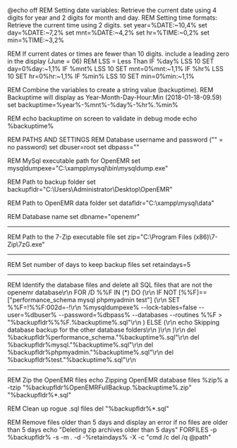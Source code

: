 @echo off
REM Setting date variables: Retrieve the current date using 4 digits for year and 2 digits for month and day.
REM Setting time formats: Retrieve the current time using 2 digits.
set year=%DATE:~10,4%
set day=%DATE:~7,2%
set mnt=%DATE:~4,2%
set hr=%TIME:~0,2%
set min=%TIME:~3,2%

REM If current dates or times are fewer than 10 digits. include a leading zero in the display (June = 06)
REM LSS = Less Than
IF %day% LSS 10 SET day=0%day:~1,1%
IF %mnt% LSS 10 SET mnt=0%mnt:~1,1%
IF %hr% LSS 10 SET hr=0%hr:~1,1%
IF %min% LSS 10 SET min=0%min:~1,1%

REM Combine the variables to create a string value (backuptime).
REM Backuptime will display as Year-Month-Day-Hour:Min (2018-01-18-09.59)
set backuptime=%year%-%mnt%-%day%-%hr%.%min%

REM echo backuptime on screen to validate in debug mode
echo %backuptime%


REM PATHS AND SETTINGS
REM Database username and password ("" = no password)
set dbuser=root
set dbpass=""

REM MySql executable path for OpenEMR
set mysqldumpexe="C:\xampp\mysql\bin\mysqldump.exe"

REM Path to backup folder
set backupfldr="C:\Users\Administrator\Desktop\OpenEMR\"

REM Path to OpenEMR data folder
set datafldr="C:\xampp\mysql\data"

REM Database name
set dbname="openemr"

--------------------




REM Path to the 7-Zip executable file
set zip="C:\Program Files (x86)\7-Zip\7zG.exe"

---------------------------

REM Set number of days to keep backup files
set retaindays=5


---------------------------------
REM Identify the database files and delete all SQL files that are not the openemr database\r\n
FOR /D %%F IN (*) DO (\r\n
IF NOT [%%F]==["performance_schema mysql phpmyadmin test"] (\r\n
SET %%F=!%%F:002d=-!\r\n
%mysqldumpexe% --lock-tables=false --user=%dbuser% --password=%dbpass% --databases --routines %%F > "%backupfldr%%%F.%backuptime%.sql"\r\n
) ELSE (\r\n
echo Skipping database backup for the other database folders\r\n
)\r\n
)\r\n
del %backupfldr%performance_schema."%backuptime%.sql"\r\n
del %backupfldr%mysql."%backuptime%.sql"\r\n
del %backupfldr%phpmyadmin."%backuptime%.sql"\r\n
del %backupfldr%test."%backuptime%.sql"\r\n

----------------------------------

REM Zip the OpenEMR files
echo Zipping OpenEMR database files
%zip% a -tzip "%backupfldr%OpenEMRFullBackup.%backuptime%.zip" "%backupfldr%*.sql"

REM Clean up rogue .sql files
del "%backupfldr%*.sql"

REM Remove files older than 5 days and display an error if no files are older than 5 days
echo "Deleting zip archives older than 5 days"
FORFILES -p %backupfldr% -s -m *.* -d -%retaindays% -X -c "cmd /c del /q @path"
